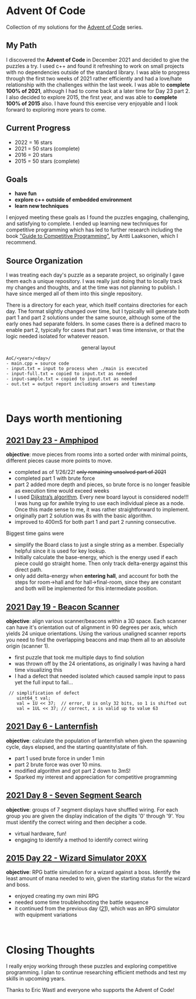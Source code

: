 # Advent Of Code
Collection of my solutions for the [Advent of Code](https://adventofcode.com) series.

## My Path
I discovered the **Advent of Code** in December 2021 and decided to give the puzzles a try.  I used c++ and found it  refreshing to work on small projects with no dependencies outside of the standard library.  I was able to progress through the first two weeks of 2021 rather efficiently and had a love/hate relationship with the challenges within the last week.  I was able to **complete 100% of 2021**, although I had to come back at a later time for Day 23 part 2.  I also decided to explore 2015, the first year, and was able to **complete 100% of 2015** also.  I have found this exercise very enjoyable and I look forward to exploring more years to come.  

## Current Progress
* 2022 = 16 stars
* 2021 = 50 stars (complete)
* 2016 = 20 stars 
* 2015 = 50 stars (complete)

## Goals
* **have fun**
* **explore c++ outside of embedded environment**
* **learn new techniques**

I enjoyed meeting these goals as I found the puzzles engaging, challenging, and satisfying to complete. I ended up  learning new techniques for competitive programming which has led to further research including the book ["Guide to Competitive Programming"](https://www.amazon.com/Guide-Competitive-Programming-Algorithms-Undergraduate/dp/3030393569/), by Antti Laaksonen, which I recommend.

## Source Organization
I was treating each day's puzzle as a separate project, so originally I gave them each a unique repository. I was really just doing that to locally track my changes and thoughts, and at the time was not planning to publish. I have since merged all of them into this single repository.

There is a directory for each year, which itself contains directories for each day. The format slightly changed over time, but I typically will generate both part 1 and part 2 solutions under the same source, although some of the early ones had separate folders. In some cases there is a defined macro to enable part 2, typically for cases that part 1 was time intensive, or that the logic needed isolated for whatever reason.

<p style="text-align: center;">general layout</p>

    AoC/<year>/<day>/
    - main.cpp = source code
    - input.txt = input to process when ./main is executed
    - input-full.txt = copied to input.txt as needed
    - input-sample.txt = copied to input.txt as needed
    - out.txt = output report including answers and timestamp

<br/>

# Days worth mentioning
## [2021 Day 23 - Amphipod](https://adventofcode.com/2021/day/23)
**objective**: move pieces from rooms into a sorted order with minimal points, different pieces cause more points to move.
* completed as of 1/26/22! ~~only remaining unsolved part of 2021~~
* completed part 1 with brute force
* part 2 added more depth and pieces, so brute force is no longer feasible as execution time would exceed weeks
* I used [Dijkstra’s algorithm](https://en.wikipedia.org/wiki/Dijkstra%27s_algorithm).  Every new board layout is considered node!!!  I was hung up for awhile trying to use each individual piece as a node.  Once this made sense to me, it was rather straightforward to implement.
* originally part 2 solution was 8s with the basic algorithm.
* improved to 400mS for both part 1 and part 2 running consecutive.

Biggest time gains were
* simplify the Board class to just a single string as a member.  Especially helpful since it is used for key lookup.
* Initially calculate the base-energy, which is the energy used if each piece could go straight home.  Then only track delta-energy against this direct path.
* only add delta-energy when **entering hall**, and account for both the steps for room->hall and for  hall->final-room, since they are constant and both will be implemented for this intermediate position.

## [2021 Day 19 - Beacon Scanner](https://adventofcode.com/2021/day/19)
**objective**: align various scanner/beacons within a 3D space.  Each scanner can have it's orientation out of alignment in 90 degrees per axis, which yields 24 unique orientations.  Using the various unaligned scanner reports you need to find the overlapping beacons and map them all to an absolute origin (scanner 1).
* first puzzle that took me multiple days to find solution
* was thrown off by the 24 orientations, as originally I was having a hard time visualizing this
* I had a defect that needed isolated which caused sample input to pass yet the full input to fail...
<pre><code> // simplification of defect
    uint64_t val;
    val = 1U << 37;  // error, U is only 32 bits, so 1 is shifted out 
    val = 1UL << 37; // correct, x is valid up to value 63
</code></pre>

## [2021 Day 6 - Lanternfish](https://adventofcode.com/2021/day/6)
**objective**: calculate the population of lanternfish when given the spawning cycle, days elapsed, and the starting quantity\state of fish.
* part 1 used brute force in under 1 min
* part 2 brute force was over 10 mins.
* modified algorithm and got part 2 down to 3mS!
* Sparked my interest and appreciation for competitive programming

## [2021 Day 8 - Seven Segment Search](https://adventofcode.com/2021/day/8)
**objective**: groups of 7 segment displays have shuffled wiring.  For each group you are given the display indication of the digits '0' through '9'.  You must identify the correct wiring and then decipher a code.
* virtual hardware, fun!
* engaging to identify a method to identify correct wiring

## [2015 Day 22 - Wizard Simulator 20XX](https://adventofcode.com/2015/day/22)
**objective**: RPG battle simulation for a wizard against a boss.  Identify the least amount of mana needed to win, given the starting status for the wizard and boss.
* enjoyed creating my own mini RPG
* needed some time troubleshooting the battle sequence
* it continued from the previous day ([21](https://adventofcode.com/2015/day/22)), which was an RPG simulator with equipment variations

<br/>

# Closing Thoughts
I really enjoy working through these puzzles and exploring competitive programming.  I plan to continue researching efficient methods and test my skills in upcoming years.

Thanks to Eric Wastl and everyone who supports the Advent of Code!
 